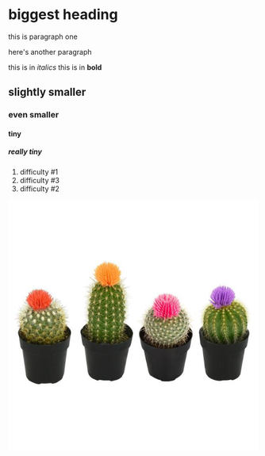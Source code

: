 # biggest heading
this is paragraph one

here's another paragraph

this is in *italics*
this is in **bold** 
## slightly smaller
### even smaller
#### tiny
##### really tiny

1. difficulty #1
3. difficulty #3
3. difficulty #2

![myhomework](cactus.jpg)
